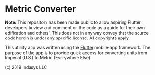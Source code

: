 # Metric Converter

__Note:__ This repository has been made public to allow aspiring Flutter developers to view and comment on the code as a guide for their own edification and others'. This does not in any way convey that the source code herein is under any specific license. All copyrights apply.

This utiliity app was written using the [Flutter](https://flutter.dev) mobile-app framework. The purpose of the app is to provide quick access for converting units from Imperial (U.S.) to Metric (Everywhere Else).

(c) 2019 Indasys LLC
